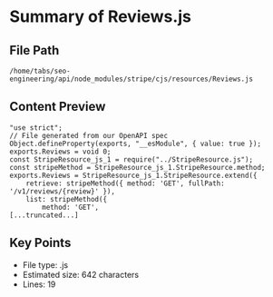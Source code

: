 # Summary of Reviews.js
  
## File Path
`/home/tabs/seo-engineering/api/node_modules/stripe/cjs/resources/Reviews.js`

## Content Preview
```
"use strict";
// File generated from our OpenAPI spec
Object.defineProperty(exports, "__esModule", { value: true });
exports.Reviews = void 0;
const StripeResource_js_1 = require("../StripeResource.js");
const stripeMethod = StripeResource_js_1.StripeResource.method;
exports.Reviews = StripeResource_js_1.StripeResource.extend({
    retrieve: stripeMethod({ method: 'GET', fullPath: '/v1/reviews/{review}' }),
    list: stripeMethod({
        method: 'GET',
[...truncated...]
```

## Key Points
- File type: .js
- Estimated size: 642 characters
- Lines: 19

